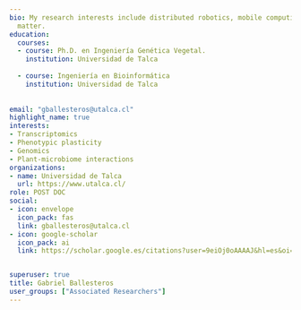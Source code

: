 ```yaml
---
bio: My research interests include distributed robotics, mobile computing and programmable
  matter.
education:
  courses:
  - course: Ph.D. en Ingeniería Genética Vegetal.
    institution: Universidad de Talca
  
  - course: Ingeniería en Bioinformática 
    institution: Universidad de Talca
   
 
email: "gballesteros@utalca.cl"
highlight_name: true
interests:
- Transcriptomics
- Phenotypic plasticity
- Genomics
- Plant-microbiome interactions
organizations:
- name: Universidad de Talca
  url: https://www.utalca.cl/
role: POST DOC
social:
- icon: envelope
  icon_pack: fas
  link: gballesteros@utalca.cl
- icon: google-scholar
  icon_pack: ai
  link: https://scholar.google.es/citations?user=9eiOj0oAAAAJ&hl=es&oi=ao


superuser: true
title: Gabriel Ballesteros
user_groups: ["Associated Researchers"]
---
```



